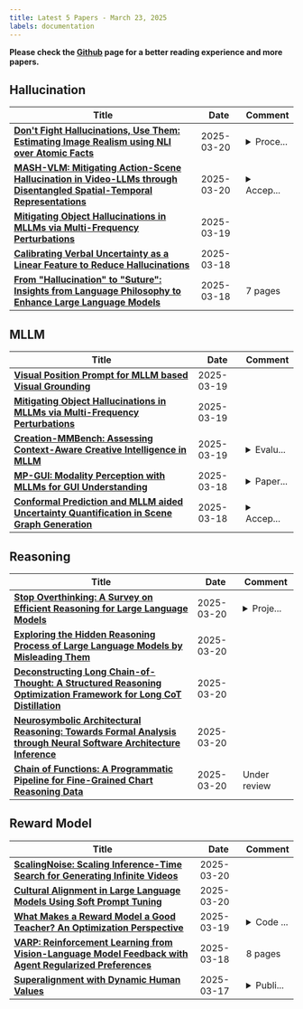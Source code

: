 ```yaml
---
title: Latest 5 Papers - March 23, 2025
labels: documentation
---
```

**Please check the [Github](https://github.com/dingyue772/DailyArxiv) page for a better reading experience and more papers.**

## Hallucination
| **Title** | **Date** | **Comment** |
| --- | --- | --- |
| **[Don't Fight Hallucinations, Use Them: Estimating Image Realism using NLI over Atomic Facts](http://arxiv.org/abs/2503.15948v1)** | 2025-03-20 | <details><summary>Proce...</summary><p>Proceedings of De-Factify 4: 4nd Workshop on Multimodal Fact Checking and Hate Speech Detection, co-located with AAAI-2025</p></details> |
| **[MASH-VLM: Mitigating Action-Scene Hallucination in Video-LLMs through Disentangled Spatial-Temporal Representations](http://arxiv.org/abs/2503.15871v1)** | 2025-03-20 | <details><summary>Accep...</summary><p>Accepted for CVPR 2025</p></details> |
| **[Mitigating Object Hallucinations in MLLMs via Multi-Frequency Perturbations](http://arxiv.org/abs/2503.14895v1)** | 2025-03-19 |  |
| **[Calibrating Verbal Uncertainty as a Linear Feature to Reduce Hallucinations](http://arxiv.org/abs/2503.14477v1)** | 2025-03-18 |  |
| **[From "Hallucination" to "Suture": Insights from Language Philosophy to Enhance Large Language Models](http://arxiv.org/abs/2503.14392v1)** | 2025-03-18 | 7 pages |

## MLLM
| **Title** | **Date** | **Comment** |
| --- | --- | --- |
| **[Visual Position Prompt for MLLM based Visual Grounding](http://arxiv.org/abs/2503.15426v1)** | 2025-03-19 |  |
| **[Mitigating Object Hallucinations in MLLMs via Multi-Frequency Perturbations](http://arxiv.org/abs/2503.14895v1)** | 2025-03-19 |  |
| **[Creation-MMBench: Assessing Context-Aware Creative Intelligence in MLLM](http://arxiv.org/abs/2503.14478v2)** | 2025-03-19 | <details><summary>Evalu...</summary><p>Evaluation Code and dataset see https://github.com/open-compass/Creation-MMBench</p></details> |
| **[MP-GUI: Modality Perception with MLLMs for GUI Understanding](http://arxiv.org/abs/2503.14021v1)** | 2025-03-18 | <details><summary>Paper...</summary><p>Paper accepted to CVPR 2025</p></details> |
| **[Conformal Prediction and MLLM aided Uncertainty Quantification in Scene Graph Generation](http://arxiv.org/abs/2503.13947v1)** | 2025-03-18 | <details><summary>Accep...</summary><p>Accepted at CVPR 2025</p></details> |

## Reasoning
| **Title** | **Date** | **Comment** |
| --- | --- | --- |
| **[Stop Overthinking: A Survey on Efficient Reasoning for Large Language Models](http://arxiv.org/abs/2503.16419v1)** | 2025-03-20 | <details><summary>Proje...</summary><p>Project Website: https://github.com/Eclipsess/Awesome-Efficient-Reasoning-LLMs</p></details> |
| **[Exploring the Hidden Reasoning Process of Large Language Models by Misleading Them](http://arxiv.org/abs/2503.16401v1)** | 2025-03-20 |  |
| **[Deconstructing Long Chain-of-Thought: A Structured Reasoning Optimization Framework for Long CoT Distillation](http://arxiv.org/abs/2503.16385v1)** | 2025-03-20 |  |
| **[Neurosymbolic Architectural Reasoning: Towards Formal Analysis through Neural Software Architecture Inference](http://arxiv.org/abs/2503.16262v1)** | 2025-03-20 |  |
| **[Chain of Functions: A Programmatic Pipeline for Fine-Grained Chart Reasoning Data](http://arxiv.org/abs/2503.16260v1)** | 2025-03-20 | Under review |

## Reward Model
| **Title** | **Date** | **Comment** |
| --- | --- | --- |
| **[ScalingNoise: Scaling Inference-Time Search for Generating Infinite Videos](http://arxiv.org/abs/2503.16400v1)** | 2025-03-20 |  |
| **[Cultural Alignment in Large Language Models Using Soft Prompt Tuning](http://arxiv.org/abs/2503.16094v1)** | 2025-03-20 |  |
| **[What Makes a Reward Model a Good Teacher? An Optimization Perspective](http://arxiv.org/abs/2503.15477v1)** | 2025-03-19 | <details><summary>Code ...</summary><p>Code available at https://github.com/princeton-pli/what-makes-good-rm</p></details> |
| **[VARP: Reinforcement Learning from Vision-Language Model Feedback with Agent Regularized Preferences](http://arxiv.org/abs/2503.13817v1)** | 2025-03-18 | 8 pages |
| **[Superalignment with Dynamic Human Values](http://arxiv.org/abs/2503.13621v1)** | 2025-03-17 | <details><summary>Publi...</summary><p>Published at the ICLR 2025 Workshop on Bidirectional Human-AI Alignment (BiAlign)</p></details> |

